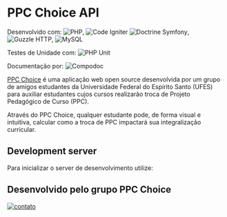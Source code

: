# PPC Choice API

Desenvolvido com: ![PHP](https://img.shields.io/badge/PHP-5.3.7-informational?logo=php),
![Code Igniter](https://img.shields.io/badge/CodeIgniter-informational?logo=codeIgniter)
![Doctrine Symfony](https://img.shields.io/badge/Symfony%20Doctrine%20ORM-1.3.1-informational?logo=symfony),
![Guzzle HTTP](https://img.shields.io/badge/Guzzle%20HTTP-6.5.4-informational?logo=guzzle),
![MySQL](https://img.shields.io/badge/MySQL-%20-informational?logo=mysql)

Testes de Unidade com:
![PHP Unit](https://img.shields.io/badge/PHP%20Unit-4-informational?logo=phpunit)

Documentação por:
![Compodoc](https://img.shields.io/badge/compodoc-1.1.11-informational?logo=compodoc)

[PPC Choice](https://ppcchoice.ufes.br) é uma aplicação web open source desenvolvida por um grupo de amigos estudantes da Universidade Federal do Espírito Santo (UFES) para auxiliar estudantes cujos cursos realizarão troca de Projeto Pedagógico de Curso (PPC).

Através do PPC Choice, qualquer estudante pode, de forma visual e intuitiva, calcular como a troca de PPC impactará sua integralização curricular.

## Development server

Para inicializar o server de desenvolvimento utilize: 


## Desenvolvido pelo grupo PPC Choice
[![contato](https://img.shields.io/badge/PPCChoice-informational?logo=Github)](https://github.com/orgs/ppc-choice/people)
